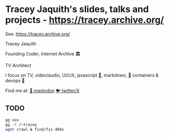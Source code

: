 # Tracey Jaquith's slides, talks and projects - https://tracey.archive.org/

See: https://tracey.archive.org/

Tracey Jaquith

Founding Coder, Internet Archive 🏛️

TV Architect

I focus on TV, video/audio, UI/UX, javascript 🦕, markdown, 🦭 containers & devops 🐋

Find me at:
  [🦣 mastodon](https://mastodon.social/@traceypooh)
  [🐦 twitter/X](https://twitter.com/tracey_pooh)


## TODO
```sh
gg xxx
gg -F /~tracey
wget crawl & find/fix 404s
```

